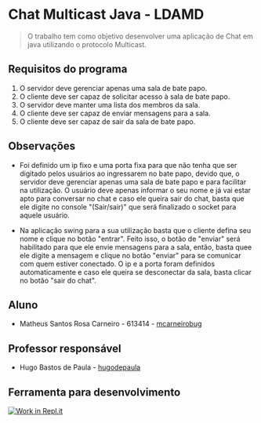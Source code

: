 # Chat Multicast Java - LDAMD
> O trabalho tem como objetivo desenvolver uma aplicação de Chat em java utilizando o protocolo Multicast. 

## Requisitos do programa

1. O servidor deve gerenciar apenas uma sala de bate papo.
2. O cliente deve ser capaz de solicitar acesso à sala de bate papo.
3. O servidor deve manter uma lista dos membros da sala.
4. O cliente deve ser capaz de enviar mensagens para a sala.
5. O cliente deve ser capaz de sair da sala de bate papo.

## Observações

* Foi definido um ip fixo e uma porta fixa para que não tenha que ser digitado pelos usuários ao ingressarem no bate papo, devido que, o servidor deve gerenciar apenas uma sala de bate papo e para facilitar na utilização. O usuário deve apenas informar o seu nome e já vai estar apto para conversar no chat e caso ele queira sair do chat, basta que ele digite no console "(Sair/sair)" que será finalizado o socket para aquele usuário.

* Na aplicação swing para a sua utilização basta que o cliente defina seu nome e clique no botão "entrar". Feito isso, o botão de "enviar" será habilitado para que ele envie mensagens para a sala, então, basta quee ele digite a mensagem e clique no botão "enviar" para se comunicar com quem estiver conectado. O ip e a porta foram definidos automaticamente e caso ele queira se desconectar da sala, basta clicar no botão "sair do chat".

## Aluno

* Matheus Santos Rosa Carneiro - 613414 - [mcarneirobug](https://github.com/mcarneirobug)

## Professor responsável

* Hugo Bastos de Paula - [hugodepaula](https://github.com/hugodepaula)

## Ferramenta para desenvolvimento
[![Work in Repl.it](https://classroom.github.com/assets/work-in-replit-14baed9a392b3a25080506f3b7b6d57f295ec2978f6f33ec97e36a161684cbe9.svg)](https://classroom.github.com/online_ide?assignment_repo_id=2967555&assignment_repo_type=AssignmentRepo)
